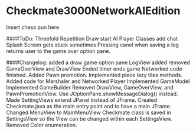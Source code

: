 Checkmate3000NetworkAIEdition
=============================

Insert chess pun here

####ToDo:
	Threefold Repetition Draw
	start AI Player Classes
	add chat
	Splash Screen gets stuck sometimes
	Pressing canel when saving a log returns user to the game over option pane.

####Changelog:
	added a draw game option pane
	LogView added
	removed GameOverView and DrawView
	Ended timer ends game
	Networked code finished.
	Added Pawn promotion.
	Implemented piece lazy tiles methods.
	Added code for Marshaler and Networked Player
	Implemented GameModel
	Implemented GameBuilder
	Removed DrawView, GameOverView, and PawnPromotionView. Use JOptionPane.showMessageDialog() instead.
	Made SettingViews extend JPanel instead of JFrame.
	Created Checkmate.java as the main entry point and to have a main JFrame.
	Changed MenuView to MainMenuView
	Checkmate class is saved in SettingsView so the View can be changed within each SettingsView.
	Removed Color enumeration.
	
